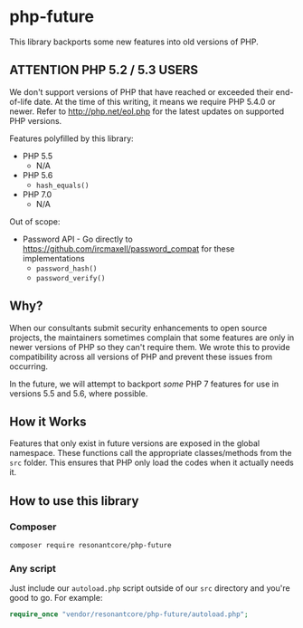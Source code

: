 # php-future

This library backports some new features into old versions of PHP.

## ATTENTION PHP 5.2 / 5.3 USERS

We don't support versions of PHP that have reached or exceeded their end-of-life date.
At the time of this writing, it means we require PHP 5.4.0 or newer.
Refer to http://php.net/eol.php for the latest updates on supported PHP versions.

Features polyfilled by this library:

* PHP 5.5
  * N/A
* PHP 5.6
  * `hash_equals()`
* PHP 7.0
  * N/A

Out of scope:

* Password API - Go directly to https://github.com/ircmaxell/password_compat for these implementations
  * `password_hash()`
  * `password_verify()`

## Why?

When our consultants submit security enhancements to open source projects, the
maintainers sometimes complain that some features are only in newer versions of 
PHP so they can't require them. We wrote this to provide compatibility across
all versions of PHP and prevent these issues from occurring.

In the future, we will attempt to backport *some* PHP 7 features for use in
versions 5.5 and 5.6, where possible.

## How it Works

Features that only exist in future versions are exposed in the global namespace.
These functions call the appropriate classes/methods from the `src` folder. This
ensures that PHP only load the codes when it actually needs it.

## How to use this library

### Composer

```sh
composer require resonantcore/php-future
```

### Any script

Just include our `autoload.php` script outside of our `src` directory and you're
good to go. For example:

```php
require_once "vendor/resonantcore/php-future/autoload.php";
```
